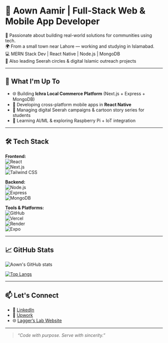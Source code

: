 # 👋 Aown Aamir | Full-Stack Web & Mobile App Developer

🎯 Passionate about building real-world solutions for communities using tech.  
🌍 From a small town near Lahore — working and studying in Islamabad.  
💻 MERN Stack Dev | React Native | Node.js | MongoDB  
🕌 Also leading Seerah circles & digital Islamic outreach projects  

---

## 🚀 What I'm Up To
- 🌐 Building **Ichra Local Commerce Platform** (Next.js + Express + MongoDB)
- 📱 Developing cross-platform mobile apps in **React Native**
- 📢 Managing digital Seerah campaigns & cartoon story series for students
- 🧠 Learning AI/ML & exploring Raspberry Pi + IoT integration

---

## 🛠️ Tech Stack
**Frontend:**  
![React](https://img.shields.io/badge/-React-61DAFB?logo=react&logoColor=white&style=flat)  
![Next.js](https://img.shields.io/badge/-Next.js-000000?logo=nextdotjs&logoColor=white&style=flat)  
![Tailwind CSS](https://img.shields.io/badge/-TailwindCSS-38B2AC?logo=tailwind-css&logoColor=white&style=flat)  

**Backend:**  
![Node.js](https://img.shields.io/badge/-Node.js-339933?logo=node.js&logoColor=white&style=flat)  
![Express](https://img.shields.io/badge/-Express.js-000000?logo=express&logoColor=white&style=flat)  
![MongoDB](https://img.shields.io/badge/-MongoDB-47A248?logo=mongodb&logoColor=white&style=flat)

**Tools & Platforms:**  
![GitHub](https://img.shields.io/badge/-GitHub-181717?logo=github&logoColor=white&style=flat)  
![Vercel](https://img.shields.io/badge/-Vercel-000000?logo=vercel&logoColor=white&style=flat)  
![Render](https://img.shields.io/badge/-Render-0099E5?logo=render&logoColor=white&style=flat)  
![Expo](https://img.shields.io/badge/-Expo-000020?logo=expo&logoColor=white&style=flat)

---

## 📈 GitHub Stats
![Aown's GitHub stats](https://github-readme-stats.vercel.app/api?username=aown-aamir&show_icons=true&theme=radical)

[![Top Langs](https://github-readme-stats.vercel.app/api/top-langs/?username=aown-aamir&layout=compact&theme=radical)](https://github.com/aown-aamir)

---

## 📫 Let's Connect
- 💼 [LinkedIn](https://www.linkedin.com/in/aown-aamir/)
- 💬 [Upwork](https://www.upwork.com/freelancers/~your-profile)
- 🌐 [Lagger’s Lab Website](https://yourportfolio.com)

---

> _“Code with purpose. Serve with sincerity.”_


